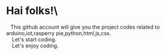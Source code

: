 # Hai folks!\
&nbsp;&nbsp;&nbsp;This github account will give you the project codes related to arduino,iot,rasperry pie,python,html,js,css.\
&nbsp;&nbsp;&nbsp;&nbsp;Let's start coding.\
&nbsp;&nbsp;&nbsp;&nbsp;Let's enjoy coding.
